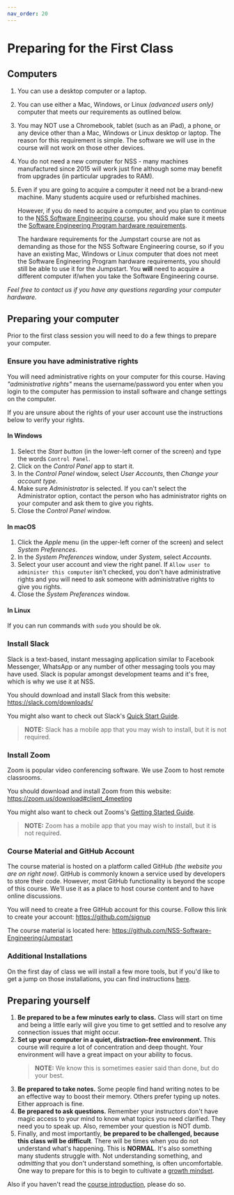 ```yaml
---
nav_order: 20
---
```


# Preparing for the First Class

## Computers

1. You can use a desktop computer or a laptop.

1. You can use either a Mac, Windows, or Linux _(advanced users only)_ computer that meets our requirements as outlined below. 

1. You may NOT use a Chromebook, tablet (such as an iPad), a phone, or any device other than a Mac, Windows or Linux desktop or laptop. The reason for this requirement is simple. The software we will use in the course will not work on those other devices.

1. You do not need a new computer for NSS - many machines manufactured since 2015 will work just fine although some may benefit from upgrades (in particular upgrades to RAM).

1. Even if you are going to acquire a computer it need not be a brand-new machine. Many students acquire used or refurbished machines.

    However, if you do need to acquire a computer, and you plan to continue to the [NSS Software Engineering course](https://nashvillesoftwareschool.com/programs/software-engineering), you should make sure it meets the [Software Engineering Program hardware requirements](https://learn.nashvillesoftwareschool.com/blog/2022/01/14/hardware-requirements-software-engineering-program).

    The hardware requirements for the Jumpstart course are not as demanding as those for the NSS Software Engineering course, so if you have an existing Mac, Windows or Linux computer that does not meet the Software Engineering Program hardware requirements, you should still be able to use it for the Jumpstart. You **will** need to acquire a different computer if/when you take the Software Engineering course.

_Feel free to contact us if you have any questions regarding your computer hardware._

## Preparing your computer

Prior to the first class session you will need to do a few things to prepare your computer.

### Ensure you have administrative rights

You will need administrative rights on your computer for this course. Having _"administrative rights"_ means the username/password you enter when you login to the computer has permission to install software and change settings on the computer.

If you are unsure about the rights of your user account use the instructions below to verify your rights.

#### In Windows

1. Select the _Start button_ (in the lower-left corner of the screen) and type the words `Control Panel`.
1. Click on the _Control Panel_ app to start it.
1. In the _Control Panel_ window, select _User Accounts_, then _Change your account type_.
1. Make sure _Administrator_ is selected. If you can't select the Administrator option, contact the person who has administrator rights on your computer and ask them to give you rights.
1. Close the _Control Panel_ window.

#### In macOS

1. Click the _Apple_ menu (in the upper-left corner of the screen) and select _System Preferences_.
1. In the _System Preferences_ window, under _System_, select _Accounts_.
1. Select your user account and view the right panel. If `Allow user to administer this computer` isn't checked, you don't have administrative rights and you will need to ask someone with administrative rights to give you rights.
1. Close the _System Preferences_ window.

#### In Linux

If you can run commands with `sudo` you should be ok.

### Install Slack

Slack is a text-based, instant messaging application similar to Facebook Messenger, WhatsApp or any number of other messaging tools you may have used. Slack is popular amongst development teams and it's free, which is why we use it at NSS.

You should download and install Slack from this website: <https://slack.com/downloads/>

You might also want to check out Slack's [Quick Start Guide](https://slack.com/help/articles/360059928654-How-to-use-Slack--your-quick-start-guide).

> **NOTE:** Slack has a mobile app that you may wish to install, but it is not required.

### Install Zoom

Zoom is popular video conferencing software. We use Zoom to host remote classrooms.

You should download and install Zoom from this website: <https://zoom.us/download#client_4meeting>

You might also want to check out Zooms's [Getting Started Guide](https://support.zoom.us/hc/en-us/categories/200101697).

> **NOTE:** Zoom has a mobile app that you may wish to install, but it is not required.

### Course Material and GitHub Account

The course material is hosted on a platform called GitHub _(the website you are on right now)_. GitHub is commonly known a service used by developers to store their code. However, most GitHub functionality is beyond the scope of this course. We'll use it as a place to host course content and to have online discussions.

You will need to create a free GitHub account for this course. Follow this link to create your account: <https://github.com/signup>

The course material is located here: <https://github.com/NSS-Software-Engineering/Jumpstart>

### Additional Installations

On the first day of class we will install a few more tools, but if you'd like to get a jump on those installations, you can find instructions [here](../classroom/installations.md).

## Preparing yourself

1. **Be prepared to be a few minutes early to class.** Class will start on time and being a little early will give you time to get settled and to resolve any connection issues that might occur.
1. **Set up your computer in a quiet, distraction-free environment.** This course will require a lot of concentration and deep thought. Your environment will have a great impact on your ability to focus.
    > **NOTE:** We know this is sometimes easier said than done, but do your best.
1. **Be prepared to take notes.** Some people find hand writing notes to be an effective way to boost their memory. Others prefer typing up notes. Either approach is fine.
1. **Be prepared to ask questions.** Remember your instructors don't have magic access to your mind to know what topics you need clarified. They need you to speak up. Also, remember your question is NOT dumb.
1. Finally, and most importantly, **be prepared to be challenged, because this class will be difficult**. There will be times when you do not understand what's happening. This is **NORMAL**. It's also something many students struggle with. Not understanding something, and _admitting_ that you don't understand something, is often uncomfortable. One way to prepare for this is to begin to cultivate a [growth mindset](https://www.psychologytoday.com/us/basics/growth-mindset).

Also if you haven't read the [course introduction](course_intro.md), please do so.
